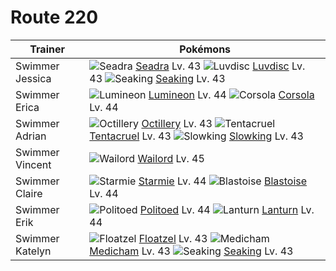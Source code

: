 # Route 220

Trainer                    | Pokémons
---                        | ---
Swimmer Jessica            | ![][117]  [Seadra] Lv. 43  ![][370]  [Luvdisc] Lv. 43  ![][119]  [Seaking] Lv. 43
Swimmer Erica              | ![][457]  [Lumineon] Lv. 44  ![][222]  [Corsola] Lv. 44
Swimmer Adrian             | ![][224]  [Octillery] Lv. 43  ![][073]  [Tentacruel] Lv. 43  ![][199]  [Slowking] Lv. 43
Swimmer Vincent            | ![][321]  [Wailord] Lv. 45
Swimmer Claire             | ![][121]  [Starmie] Lv. 44  ![][009]  [Blastoise] Lv. 44
Swimmer Erik               | ![][186]  [Politoed] Lv. 44  ![][171]  [Lanturn] Lv. 44
Swimmer Katelyn            | ![][419]  [Floatzel] Lv. 43  ![][308]  [Medicham] Lv. 43  ![][119]  [Seaking] Lv. 43


[009]: https://raw.githubusercontent.com/PokeAPI/sprites/master/sprites/pokemon/9.png "Blastoise"
[073]: https://raw.githubusercontent.com/PokeAPI/sprites/master/sprites/pokemon/73.png "Tentacruel"
[117]: https://raw.githubusercontent.com/PokeAPI/sprites/master/sprites/pokemon/117.png "Seadra"
[119]: https://raw.githubusercontent.com/PokeAPI/sprites/master/sprites/pokemon/119.png "Seaking"
[121]: https://raw.githubusercontent.com/PokeAPI/sprites/master/sprites/pokemon/121.png "Starmie"
[171]: https://raw.githubusercontent.com/PokeAPI/sprites/master/sprites/pokemon/171.png "Lanturn"
[186]: https://raw.githubusercontent.com/PokeAPI/sprites/master/sprites/pokemon/186.png "Politoed"
[199]: https://raw.githubusercontent.com/PokeAPI/sprites/master/sprites/pokemon/199.png "Slowking"
[222]: https://raw.githubusercontent.com/PokeAPI/sprites/master/sprites/pokemon/222.png "Corsola"
[224]: https://raw.githubusercontent.com/PokeAPI/sprites/master/sprites/pokemon/224.png "Octillery"
[308]: https://raw.githubusercontent.com/PokeAPI/sprites/master/sprites/pokemon/308.png "Medicham"
[321]: https://raw.githubusercontent.com/PokeAPI/sprites/master/sprites/pokemon/321.png "Wailord"
[370]: https://raw.githubusercontent.com/PokeAPI/sprites/master/sprites/pokemon/370.png "Luvdisc"
[419]: https://raw.githubusercontent.com/PokeAPI/sprites/master/sprites/pokemon/419.png "Floatzel"
[457]: https://raw.githubusercontent.com/PokeAPI/sprites/master/sprites/pokemon/457.png "Lumineon"
[Blastoise]: pokemon_changes/009/
[Tentacruel]: pokemon_changes/073/
[Seadra]: pokemon_changes/117/
[Seaking]: pokemon_changes/119/
[Starmie]: pokemon_changes/121/
[Lanturn]: pokemon_changes/171/
[Politoed]: pokemon_changes/186/
[Slowking]: pokemon_changes/199/
[Corsola]: pokemon_changes/222/
[Octillery]: pokemon_changes/224/
[Medicham]: pokemon_changes/308/
[Wailord]: pokemon_changes/321/
[Luvdisc]: pokemon_changes/370/
[Floatzel]: pokemon_changes/419/
[Lumineon]: pokemon_changes/457/
